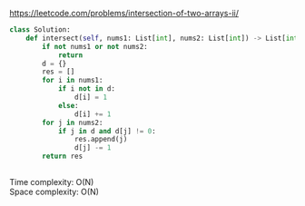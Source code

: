 <https://leetcode.com/problems/intersection-of-two-arrays-ii/>
```python
class Solution:
    def intersect(self, nums1: List[int], nums2: List[int]) -> List[int]:
        if not nums1 or not nums2:
            return
        d = {}
        res = []
        for i in nums1:
            if i not in d:
                d[i] = 1
            else:
                d[i] += 1
        for j in nums2:
            if j in d and d[j] != 0:
                res.append(j)
                d[j] -= 1
        return res
        
```
Time complexity: O(N)    
Space complexity: O(N)
